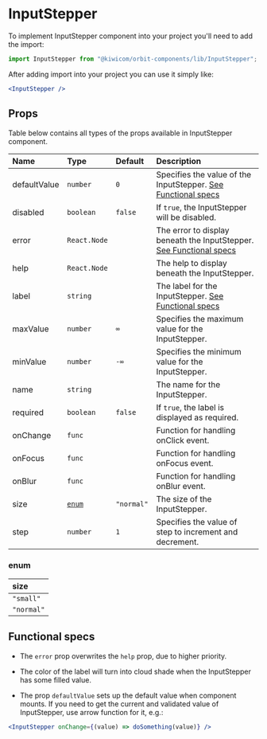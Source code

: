# InputStepper

To implement InputStepper component into your project you'll need to add the import:

```jsx
import InputStepper from "@kiwicom/orbit-components/lib/InputStepper";
```

After adding import into your project you can use it simply like:

```jsx
<InputStepper />
```

## Props

Table below contains all types of the props available in InputStepper component.

| Name            | Type             | Default     | Description                                        |
| :-------------- | :--------------- | :---------- | :------------------------------------------------- |
| defaultValue    | `number`         | `0`         | Specifies the value of the InputStepper. [See Functional specs](#functional-specs)
| disabled        | `boolean`        | `false`     | If `true`, the InputStepper will be disabled.
| error           | `React.Node`     |             | The error to display beneath the InputStepper. [See Functional specs](#functional-specs)
| help            | `React.Node`     |             | The help to display beneath the InputStepper.
| label           | `string`         |             | The label for the InputStepper. [See Functional specs](#functional-specs)
| maxValue        | `number`         | `∞`         | Specifies the maximum value for the InputStepper.
| minValue        | `number`         | `-∞`        | Specifies the minimum value for the InputStepper.
| name            | `string`         |             | The name for the InputStepper.
| required        | `boolean`        | `false`     | If `true`, the label is displayed as required.
| onChange        | `func`           |             | Function for handling onClick event.
| onFocus         | `func`           |             | Function for handling onFocus event.
| onBlur          | `func`           |             | Function for handling onBlur event.
| size            | [`enum`](#enum)  | `"normal"`  | The size of the InputStepper.
| step            | `number`         | `1`         | Specifies the value of step to increment and decrement.

### enum

| size       |
| :--------- |
| `"small"`  |
| `"normal"` |

## Functional specs

* The `error` prop overwrites the `help` prop, due to higher priority.

* The color of the label will turn into cloud shade when the InputStepper has some filled value.

* The prop `defaultValue` sets up the default value when component mounts. If you need to get the current and validated value of InputStepper, use arrow function for it,  e.g.:
```jsx
<InputStepper onChange={(value) => doSomething(value)} />
```

